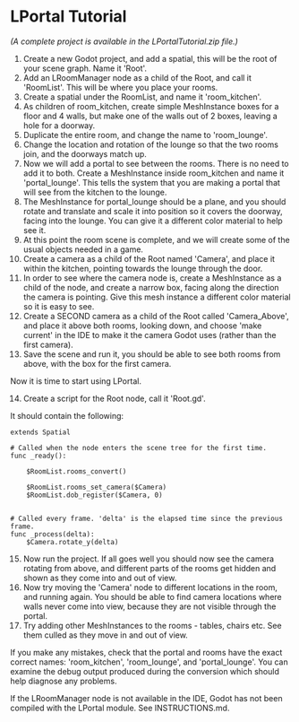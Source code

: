 # LPortal Tutorial
_(A complete project is available in the LPortalTutorial.zip file.)_

1) Create a new Godot project, and add a spatial, this will be the root of your scene graph. Name it 'Root'.
2) Add an LRoomManager node as a child of the Root, and call it 'RoomList'. This will be where you place your rooms.
3) Create a spatial under the RoomList, and name it 'room_kitchen'.
4) As children of room_kitchen, create simple MeshInstance boxes for a floor and 4 walls, but make one of the walls out of 2 boxes, leaving a hole for a doorway.
5) Duplicate the entire room, and change the name to 'room_lounge'.
6) Change the location and rotation of the lounge so that the two rooms join, and the doorways match up.
7) Now we will add a portal to see between the rooms. There is no need to add it to both. Create a MeshInstance inside room_kitchen and name it 'portal_lounge'. This tells the system that you are making a portal that will see from the kitchen to the lounge.
8) The MeshInstance for portal_lounge should be a plane, and you should rotate and translate and scale it into position so it covers the doorway, facing into the lounge. You can give it a different color material to help see it.
9) At this point the room scene is complete, and we will create some of the usual objects needed in a game.
10) Create a camera as a child of the Root named 'Camera', and place it within the kitchen, pointing towards the lounge through the door.
11) In order to see where the camera node is, create a MeshInstance as a child of the node, and create a narrow box, facing along the direction the camera is pointing. Give this mesh instance a different color material so it is easy to see.
12) Create a SECOND camera as a child of the Root called 'Camera_Above', and place it above both rooms, looking down, and choose 'make current' in the IDE to make it the camera Godot uses (rather than the first camera).
13) Save the scene and run it, you should be able to see both rooms from above, with the box for the first camera.

Now it is time to start using LPortal.

14) Create a script for the Root node, call it 'Root.gd'.

It should contain the following:
```
extends Spatial

# Called when the node enters the scene tree for the first time.
func _ready():
	
	$RoomList.rooms_convert()
	
	$RoomList.rooms_set_camera($Camera)
	$RoomList.dob_register($Camera, 0)
	

# Called every frame. 'delta' is the elapsed time since the previous frame.
func _process(delta):
	$Camera.rotate_y(delta)
```
15) Now run the project. If all goes well you should now see the camera rotating from above, and different parts of the rooms get hidden and shown as they come into and out of view.
16) Now try moving the 'Camera' node to different locations in the room, and running again. You should be able to find camera locations where walls never come into view, because they are not visible through the portal.
17) Try adding other MeshInstances to the rooms - tables, chairs etc. See them culled as they move in and out of view.

If you make any mistakes, check that the portal and rooms have the exact correct names: 'room_kitchen', 'room_lounge', and 'portal_lounge'. You can examine the debug output produced during the conversion which should help diagnose any problems.

If the LRoomManager node is not available in the IDE, Godot has not been compiled with the LPortal module. See INSTRUCTIONS.md.
